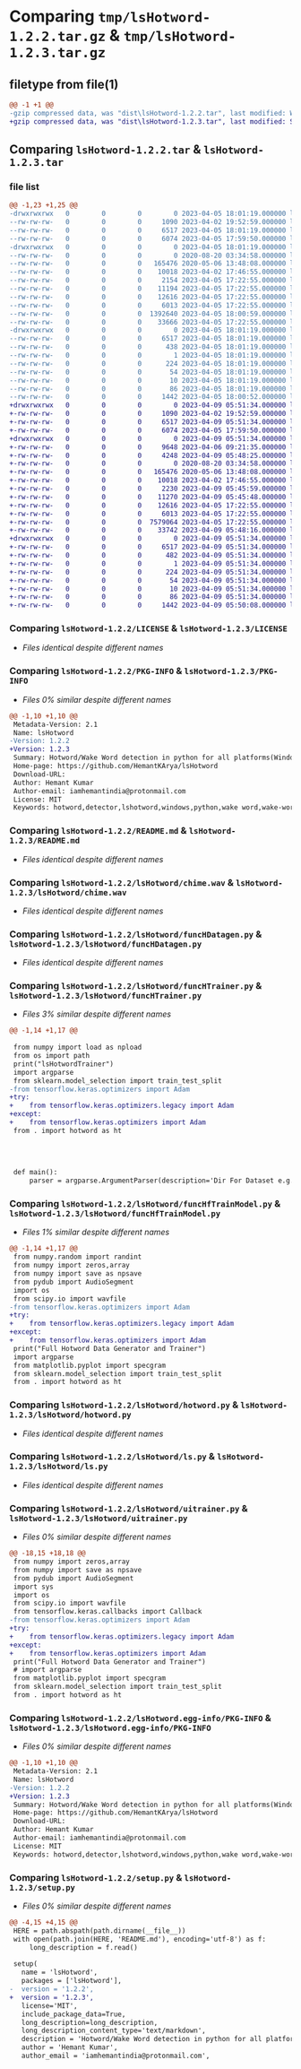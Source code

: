 # Comparing `tmp/lsHotword-1.2.2.tar.gz` & `tmp/lsHotword-1.2.3.tar.gz`

## filetype from file(1)

```diff
@@ -1 +1 @@
-gzip compressed data, was "dist\lsHotword-1.2.2.tar", last modified: Wed Apr  5 18:01:19 2023, max compression
+gzip compressed data, was "dist\lsHotword-1.2.3.tar", last modified: Sun Apr  9 05:51:34 2023, max compression
```

## Comparing `lsHotword-1.2.2.tar` & `lsHotword-1.2.3.tar`

### file list

```diff
@@ -1,23 +1,25 @@
-drwxrwxrwx   0        0        0        0 2023-04-05 18:01:19.000000 lsHotword-1.2.2/
--rw-rw-rw-   0        0        0     1090 2023-04-02 19:52:59.000000 lsHotword-1.2.2/LICENSE
--rw-rw-rw-   0        0        0     6517 2023-04-05 18:01:19.000000 lsHotword-1.2.2/PKG-INFO
--rw-rw-rw-   0        0        0     6074 2023-04-05 17:59:50.000000 lsHotword-1.2.2/README.md
-drwxrwxrwx   0        0        0        0 2023-04-05 18:01:19.000000 lsHotword-1.2.2/lsHotword/
--rw-rw-rw-   0        0        0        0 2020-08-20 03:34:58.000000 lsHotword-1.2.2/lsHotword/__init__.py
--rw-rw-rw-   0        0        0   165476 2020-05-06 13:48:08.000000 lsHotword-1.2.2/lsHotword/chime.wav
--rw-rw-rw-   0        0        0    10018 2023-04-02 17:46:55.000000 lsHotword-1.2.2/lsHotword/funcHDatagen.py
--rw-rw-rw-   0        0        0     2154 2023-04-05 17:22:55.000000 lsHotword-1.2.2/lsHotword/funcHTrainer.py
--rw-rw-rw-   0        0        0    11194 2023-04-05 17:22:55.000000 lsHotword-1.2.2/lsHotword/funcHfTrainModel.py
--rw-rw-rw-   0        0        0    12616 2023-04-05 17:22:55.000000 lsHotword-1.2.2/lsHotword/hotword.py
--rw-rw-rw-   0        0        0     6013 2023-04-05 17:22:55.000000 lsHotword-1.2.2/lsHotword/ls.py
--rw-rw-rw-   0        0        0  1392640 2023-04-05 18:00:59.000000 lsHotword-1.2.2/lsHotword/lsrc.py
--rw-rw-rw-   0        0        0    33666 2023-04-05 17:22:55.000000 lsHotword-1.2.2/lsHotword/uitrainer.py
-drwxrwxrwx   0        0        0        0 2023-04-05 18:01:19.000000 lsHotword-1.2.2/lsHotword.egg-info/
--rw-rw-rw-   0        0        0     6517 2023-04-05 18:01:19.000000 lsHotword-1.2.2/lsHotword.egg-info/PKG-INFO
--rw-rw-rw-   0        0        0      438 2023-04-05 18:01:19.000000 lsHotword-1.2.2/lsHotword.egg-info/SOURCES.txt
--rw-rw-rw-   0        0        0        1 2023-04-05 18:01:19.000000 lsHotword-1.2.2/lsHotword.egg-info/dependency_links.txt
--rw-rw-rw-   0        0        0      224 2023-04-05 18:01:19.000000 lsHotword-1.2.2/lsHotword.egg-info/entry_points.txt
--rw-rw-rw-   0        0        0       54 2023-04-05 18:01:19.000000 lsHotword-1.2.2/lsHotword.egg-info/requires.txt
--rw-rw-rw-   0        0        0       10 2023-04-05 18:01:19.000000 lsHotword-1.2.2/lsHotword.egg-info/top_level.txt
--rw-rw-rw-   0        0        0       86 2023-04-05 18:01:19.000000 lsHotword-1.2.2/setup.cfg
--rw-rw-rw-   0        0        0     1442 2023-04-05 18:00:52.000000 lsHotword-1.2.2/setup.py
+drwxrwxrwx   0        0        0        0 2023-04-09 05:51:34.000000 lsHotword-1.2.3/
+-rw-rw-rw-   0        0        0     1090 2023-04-02 19:52:59.000000 lsHotword-1.2.3/LICENSE
+-rw-rw-rw-   0        0        0     6517 2023-04-09 05:51:34.000000 lsHotword-1.2.3/PKG-INFO
+-rw-rw-rw-   0        0        0     6074 2023-04-05 17:59:50.000000 lsHotword-1.2.3/README.md
+drwxrwxrwx   0        0        0        0 2023-04-09 05:51:34.000000 lsHotword-1.2.3/lsHotword/
+-rw-rw-rw-   0        0        0     9648 2023-04-06 09:21:35.000000 lsHotword-1.2.3/lsHotword/HDatagen.py
+-rw-rw-rw-   0        0        0     4248 2023-04-09 05:48:25.000000 lsHotword-1.2.3/lsHotword/HTrainer.py
+-rw-rw-rw-   0        0        0        0 2020-08-20 03:34:58.000000 lsHotword-1.2.3/lsHotword/__init__.py
+-rw-rw-rw-   0        0        0   165476 2020-05-06 13:48:08.000000 lsHotword-1.2.3/lsHotword/chime.wav
+-rw-rw-rw-   0        0        0    10018 2023-04-02 17:46:55.000000 lsHotword-1.2.3/lsHotword/funcHDatagen.py
+-rw-rw-rw-   0        0        0     2230 2023-04-09 05:45:59.000000 lsHotword-1.2.3/lsHotword/funcHTrainer.py
+-rw-rw-rw-   0        0        0    11270 2023-04-09 05:45:48.000000 lsHotword-1.2.3/lsHotword/funcHfTrainModel.py
+-rw-rw-rw-   0        0        0    12616 2023-04-05 17:22:55.000000 lsHotword-1.2.3/lsHotword/hotword.py
+-rw-rw-rw-   0        0        0     6013 2023-04-05 17:22:55.000000 lsHotword-1.2.3/lsHotword/ls.py
+-rw-rw-rw-   0        0        0  7579064 2023-04-05 17:22:55.000000 lsHotword-1.2.3/lsHotword/lsrc.py
+-rw-rw-rw-   0        0        0    33742 2023-04-09 05:48:16.000000 lsHotword-1.2.3/lsHotword/uitrainer.py
+drwxrwxrwx   0        0        0        0 2023-04-09 05:51:34.000000 lsHotword-1.2.3/lsHotword.egg-info/
+-rw-rw-rw-   0        0        0     6517 2023-04-09 05:51:34.000000 lsHotword-1.2.3/lsHotword.egg-info/PKG-INFO
+-rw-rw-rw-   0        0        0      482 2023-04-09 05:51:34.000000 lsHotword-1.2.3/lsHotword.egg-info/SOURCES.txt
+-rw-rw-rw-   0        0        0        1 2023-04-09 05:51:34.000000 lsHotword-1.2.3/lsHotword.egg-info/dependency_links.txt
+-rw-rw-rw-   0        0        0      224 2023-04-09 05:51:34.000000 lsHotword-1.2.3/lsHotword.egg-info/entry_points.txt
+-rw-rw-rw-   0        0        0       54 2023-04-09 05:51:34.000000 lsHotword-1.2.3/lsHotword.egg-info/requires.txt
+-rw-rw-rw-   0        0        0       10 2023-04-09 05:51:34.000000 lsHotword-1.2.3/lsHotword.egg-info/top_level.txt
+-rw-rw-rw-   0        0        0       86 2023-04-09 05:51:34.000000 lsHotword-1.2.3/setup.cfg
+-rw-rw-rw-   0        0        0     1442 2023-04-09 05:50:08.000000 lsHotword-1.2.3/setup.py
```

### Comparing `lsHotword-1.2.2/LICENSE` & `lsHotword-1.2.3/LICENSE`

 * *Files identical despite different names*

### Comparing `lsHotword-1.2.2/PKG-INFO` & `lsHotword-1.2.3/PKG-INFO`

 * *Files 0% similar despite different names*

```diff
@@ -1,10 +1,10 @@
 Metadata-Version: 2.1
 Name: lsHotword
-Version: 1.2.2
+Version: 1.2.3
 Summary: Hotword/Wake Word detection in python for all platforms(Windows/Linux/Mac).
 Home-page: https://github.com/HemantKArya/lsHotword
 Download-URL: 
 Author: Hemant Kumar
 Author-email: iamhemantindia@protonmail.com
 License: MIT
 Keywords: hotword,detector,lshotword,windows,python,wake word,wake-word,detection
```

### Comparing `lsHotword-1.2.2/README.md` & `lsHotword-1.2.3/README.md`

 * *Files identical despite different names*

### Comparing `lsHotword-1.2.2/lsHotword/chime.wav` & `lsHotword-1.2.3/lsHotword/chime.wav`

 * *Files identical despite different names*

### Comparing `lsHotword-1.2.2/lsHotword/funcHDatagen.py` & `lsHotword-1.2.3/lsHotword/funcHDatagen.py`

 * *Files identical despite different names*

### Comparing `lsHotword-1.2.2/lsHotword/funcHTrainer.py` & `lsHotword-1.2.3/lsHotword/funcHTrainer.py`

 * *Files 3% similar despite different names*

```diff
@@ -1,14 +1,17 @@
 
 from numpy import load as npload
 from os import path
 print("lsHotwordTrainer")
 import argparse
 from sklearn.model_selection import train_test_split
-from tensorflow.keras.optimizers import Adam
+try:
+    from tensorflow.keras.optimizers.legacy import Adam
+except:
+    from tensorflow.keras.optimizers import Adam
 from . import hotword as ht
 
 
 
 
 def main():
     parser = argparse.ArgumentParser(description='Dir For Dataset e.g. neg an pos')
```

### Comparing `lsHotword-1.2.2/lsHotword/funcHfTrainModel.py` & `lsHotword-1.2.3/lsHotword/funcHfTrainModel.py`

 * *Files 1% similar despite different names*

```diff
@@ -1,14 +1,17 @@
 from numpy.random import randint
 from numpy import zeros,array
 from numpy import save as npsave
 from pydub import AudioSegment
 import os
 from scipy.io import wavfile
-from tensorflow.keras.optimizers import Adam
+try:
+    from tensorflow.keras.optimizers.legacy import Adam
+except:
+    from tensorflow.keras.optimizers import Adam
 print("Full Hotword Data Generator and Trainer")
 import argparse
 from matplotlib.pyplot import specgram
 from sklearn.model_selection import train_test_split
 from . import hotword as ht
```

### Comparing `lsHotword-1.2.2/lsHotword/hotword.py` & `lsHotword-1.2.3/lsHotword/hotword.py`

 * *Files identical despite different names*

### Comparing `lsHotword-1.2.2/lsHotword/ls.py` & `lsHotword-1.2.3/lsHotword/ls.py`

 * *Files identical despite different names*

### Comparing `lsHotword-1.2.2/lsHotword/uitrainer.py` & `lsHotword-1.2.3/lsHotword/uitrainer.py`

 * *Files 0% similar despite different names*

```diff
@@ -18,15 +18,18 @@
 from numpy import zeros,array
 from numpy import save as npsave
 from pydub import AudioSegment
 import sys
 import os
 from scipy.io import wavfile
 from tensorflow.keras.callbacks import Callback
-from tensorflow.keras.optimizers import Adam
+try:
+    from tensorflow.keras.optimizers.legacy import Adam
+except:
+    from tensorflow.keras.optimizers import Adam
 print("Full Hotword Data Generator and Trainer")
 # import argparse
 from matplotlib.pyplot import specgram
 from sklearn.model_selection import train_test_split
 from . import hotword as ht
```

### Comparing `lsHotword-1.2.2/lsHotword.egg-info/PKG-INFO` & `lsHotword-1.2.3/lsHotword.egg-info/PKG-INFO`

 * *Files 0% similar despite different names*

```diff
@@ -1,10 +1,10 @@
 Metadata-Version: 2.1
 Name: lsHotword
-Version: 1.2.2
+Version: 1.2.3
 Summary: Hotword/Wake Word detection in python for all platforms(Windows/Linux/Mac).
 Home-page: https://github.com/HemantKArya/lsHotword
 Download-URL: 
 Author: Hemant Kumar
 Author-email: iamhemantindia@protonmail.com
 License: MIT
 Keywords: hotword,detector,lshotword,windows,python,wake word,wake-word,detection
```

### Comparing `lsHotword-1.2.2/setup.py` & `lsHotword-1.2.3/setup.py`

 * *Files 0% similar despite different names*

```diff
@@ -4,15 +4,15 @@
 HERE = path.abspath(path.dirname(__file__))
 with open(path.join(HERE, 'README.md'), encoding='utf-8') as f:
     long_description = f.read()
 
 setup(
   name = 'lsHotword',
   packages = ['lsHotword'],
-  version = '1.2.2',
+  version = '1.2.3',
   license='MIT',
   include_package_data=True,
   long_description=long_description,
   long_description_content_type='text/markdown',
   description = 'Hotword/Wake Word detection in python for all platforms(Windows/Linux/Mac).',
   author = 'Hemant Kumar',
   author_email = 'iamhemantindia@protonmail.com',
```

